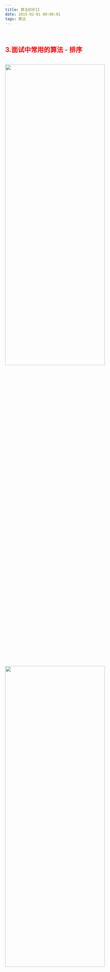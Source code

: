 ```yaml
---
title: 算法初步II
date: 2015-02-01 00:00:01
tags: 算法
---
```




<br>



## <font color="red"> 3.面试中常用的算法 - 排序</font>


<br>

<img src="算法初步II/3-1.png" width = 80% height = 50% />




<img src="算法初步II/3-2.png" width = 80% height = 50% />

<br>

#### <font color="orange"> 冒泡排序/Bubble Sort</font>


[冒泡排序](http://www.dashen.tech/2017/09/17/%E5%86%92%E6%B3%A1%E6%8E%92%E5%BA%8F/)


是一种稳定的排序算法
 
<img src="算法初步II/3-3.png" width = 80% height = 50% />

<br>

---

#### <font color="orange">插入排序/Insertion Sort</font>

**与冒泡排序的区别:**

在冒泡排序中,经过每一轮的排序处理后,数组后端的数是排好序的;

在插入排序中,经过每一轮的排序处理后,数组前端的数都是排好序的

**算法思想:**

不断地将尚未排好序的数插入到已经排好序的部分.

<img src="算法初步II/3-4.png" width = 80% height = 50% />


<img src="算法初步II/3-5.png" width = 80% height = 50% />


时间复杂度和冒牌排序一样,也是O(n的平方), 也是一种稳定的排序算法


[leetcode-147 对链表进行插入排序](http://www.dashen.tech/2015/03/01/leetcode-147-%E5%AF%B9%E9%93%BE%E8%A1%A8%E8%BF%9B%E8%A1%8C%E6%8F%92%E5%85%A5%E6%8E%92%E5%BA%8F/)


<br>

---

#### <font color="orange">归并排序/Merge Sort</font>

<br>

`归并排序`的核心思想是分治,把一个复杂问题拆分成若干个子问题来求解.


1. 把数组从中间划分成两个子数组;

2. 一直递归地把子数组划分成更小的子数组,直到子数组里面只有一个元素;

3. 依次按照递归的返回顺序,不断地合并排好序的子数组,知道最后把整个数组的顺序排好


<img src="算法初步II/3-6.png" width = 80% height = 50% />


也是稳定的排序算法;

对两个有序的数组进行合并的操作,面试中常问....


<img src="算法初步II/3-7.png" width = 80% height = 50% />



<br>

---

#### <font color="orange">快速排序/Quick Sort</font>

<br>

也采用了**分治**的思想


类似全班排高矮,找一个中中不溜的(即基准值),让所有人和ta比较.然后依次分组,再再每个组里再找一个中不溜的,继续下去...

<img src="算法初步II/3-8.png" width = 80% height = 50% />


`快速排序`是直接在原数组里进行各种操作,当子数组被分割出来时,原数组里的排序也改变了;  然后在子数组里继续找基准值,继续划分一直比下去,直到子数组元素个数为1(递归)


<img src="算法初步II/3-9.png" width = 80% height = 50% />

<img src="算法初步II/3-10.png" width = 80% height = 50% />

最差情况下,和冒泡排序一样



<img src="算法初步II/3-11.png" width = 80% height = 50% />



[leetcode-215 数组中的第K个最大元素](http://www.dashen.tech/2015/03/01/leetcode-215-%E6%95%B0%E7%BB%84%E4%B8%AD%E7%9A%84%E7%AC%ACK%E4%B8%AA%E6%9C%80%E5%A4%A7%E5%85%83%E7%B4%A0/)



<br>

---

#### <font color="orange">拓扑排序/Topological Sort</font>

<br>


拓扑是研究图论中,顶点和顶点连线之间的关系


<img src="算法初步II/3-12.png" width = 80% height = 50% />


<img src="算法初步II/3-13.png" width = 80% height = 50% />


一个有向无环图,可以有一个或多个拓扑排序的序列

一般会用广度/深度优先算法来构建

时间复杂度为O(n)



<br>

---



## <font color="red">4. 面试中常用的算法--递归,回溯</font>

分析和处理问题的能力

<br>

<img src="算法初步II/4-1.png" width = 80% height = 50% />


#### <font color="orange">递归/Recursion</font>

二叉树的很多性质,在定义上就满足递归.


**可以使一个看似复杂的问题变得简洁和易于理解**

经典案例: 汉诺塔(又称河内塔)

<br>

**算法思想:**


<img src="算法初步II/4-2.png" width = 80% height = 50% />


[leetcode-91 解码方法](http://www.dashen.tech/2015/03/01/leetcode-91-%E8%A7%A3%E7%A0%81%E6%96%B9%E6%B3%95/)



<img src="算法初步II/4-3.png" width = 80% height = 50% />


`递归`思想是自顶向下;

`动态规划`思想是自底向上



<img src="算法初步II/4-4.png" width = 80% height = 50% />


[leetcode-247 中心对称数II](http://www.dashen.tech/2015/03/01/leetcode-247-%E4%B8%AD%E5%BF%83%E5%AF%B9%E7%A7%B0%E6%95%B0II/)


<img src="算法初步II/4-5.png" width = 80% height = 50% />


**两种方法,来解决递归算法的时间复杂度分析:**

1. 迭代法:

<br>

<img src="算法初步II/4-6.png" width = 80% height = 50% />
<img src="算法初步II/4-7.png" width = 80% height = 50% />


2. 公式法:

计算递归函数复杂度最方便的工具, 只需牢记3种可能出现的情况,以及处理它们的公式即可.

<br>


<img src="算法初步II/4-8.png" width = 80% height = 50% />
<img src="算法初步II/4-9.png" width = 80% height = 50% />

<br>

<img src="算法初步II/4-10.png" width = 80% height = 50% />
<img src="算法初步II/4-11.png" width = 80% height = 50% />
<img src="算法初步II/4-12.png" width = 80% height = 50% />


<br>

---


<br>


#### <font color="orange">回溯/Backtracking</font>

<br>


`回溯算法`是一种试探算法, 可以避免我们走弯路


<img src="算法初步II/4-13.png" width = 80% height = 50% />

<img src="算法初步II/4-14.png" width = 80% height = 50% />



[leetcode-39 组合总和](http://www.dashen.tech/2015/03/01/leetcode-21-%E5%90%88%E5%B9%B6%E4%B8%A4%E4%B8%AA%E6%9C%89%E5%BA%8F%E9%93%BE%E8%A1%A8/)

[leetcode-52 N皇后II](http://www.dashen.tech/2015/03/01/leetcode-52-N%E7%9A%87%E5%90%8EII/)


<br>


回溯,实际上是用递归实现的.因此在分析回溯的时间复杂度时,其实就是在对递归函数进行分析.


<img src="算法初步II/4-15.png" width = 80% height = 50% />
<img src="算法初步II/4-16.png" width = 80% height = 50% />
<img src="算法初步II/4-17.png" width = 80% height = 50% />
<img src="算法初步II/4-18.png" width = 80% height = 50% />

<br>


递归和回溯,可以说是算法面试中,最重要的算法考察点之一,很多其他算法都有它们的影子,例如:

- 二叉树的定义和遍历,

- 归并排序,快速排序,

- 动态规划(实际是对递归的优化)

- 二分搜索(也可以利用递归去实现)



<img src="算法初步II/4-19.png" width = 80% height = 50% />



<br>

---



## <font color="red"> 5.深度优先与广度优先算法</font>


<br>


在整个算法知识点中占比非常大;

**应用最多的地方是对图进行遍历(树也是图的一种)**

<br>

#### <font color="orange">深度优先搜索算法/DFS</font>

<br>

<img src="算法初步II/5-1.png" width = 80% height = 50% />

> 深度优先搜索是一种在开发爬虫早期使用较多的方法。它的目的是要达到被搜索结构的叶结点(即那些不包含任何超链的HTML文件) 。在一个HTML文件中，当一个超链被选择后，被链接的HTML文件将执行深度优先搜索，即在搜索其余的超链结果之前必须先完整地搜索单独的一条链。深度优先搜索沿着HTML文件上的超链走到不能再深入为止，然后返回到某一个HTML文件，再继续选择该HTML文件中的其他超链。当不再有其他超链可选择时，说明搜索已经结束。

[深度优先搜索](https://baike.baidu.com/item/%E6%B7%B1%E5%BA%A6%E4%BC%98%E5%85%88%E6%90%9C%E7%B4%A2/5224976?fromtitle=DFS&fromid=5055&fr=aladdin)属于图算法的一种，英文缩写为DFS即Depth First Search.其过程简要来说是对每一个可能的分支路径深入到不能再深入为止，而且每个节点只能访问一次.

和走迷宫一样,尽量往深处走.

**一般用来解决连通性的问题**

<font color="orange">深度优先遍历必须依赖栈(Stack)这个数据结构</font>


<br>

<img src="算法初步II/5-2.png" width = 80% height = 50% />


选择一个起始点,不停地压入和弹出..

<img src="算法初步II/5-3.png" width = 80% height = 50% />

<br>

例题:

<img src="算法初步II/5-4.png" width = 80% height = 50% />

递归实现:

<img src="算法初步II/5-5.png" width = 80% height = 50% />

<img src="算法初步II/5-6.png" width = 80% height = 50% />

非递归实现:

<img src="算法初步II/5-7.png" width = 80% height = 50% />

<br>

复杂度分析:

<img src="算法初步II/5-8.png" width = 80% height = 50% />
<img src="算法初步II/5-9.png" width = 80% height = 50% />


<br>

##### <font color="purple">如何利用DFS寻找最短路径?</font>

<img src="算法初步II/5-10.png" width = 80% height = 50% />
<img src="算法初步II/5-11.png" width = 80% height = 50% />
<img src="算法初步II/5-12.png" width = 80% height = 50% />
<img src="算法初步II/5-13.png" width = 80% height = 50% />

<br>

---

<br>


#### <font color="orange">广度优先搜索算法/BFS</font>

<br>

> 宽度优先搜索算法（又称广度优先搜索）是最简便的图的搜索算法之一，这一算法也是很多重要的图的算法的原型。Dijkstra单源最短路径算法和Prim最小生成树算法都采用了和宽度优先搜索类似的思想。其别名又叫BFS，属于一种盲目搜寻法，目的是系统地展开并检查图中的所有节点，以找寻结果。换句话说，它并不考虑结果的可能位置，彻底地搜索整张图，直到找到结果为止。

[BFS，其英文全称是Breadth First Search](https://baike.baidu.com/item/%E5%AE%BD%E5%BA%A6%E4%BC%98%E5%85%88%E6%90%9C%E7%B4%A2/5224802?fromtitle=BFS&fromid=542084&fr=aladdin)

**一般用来解决最短路径的问题**

<img src="算法初步II/5-14.png" width = 80% height = 50% />


<font color="orange">广度优先遍历需要借用的数据结构是队列(Queue)</font>

<img src="算法初步II/5-15.png" width = 80% height = 50% />

选择一个起始顶点:

<img src="算法初步II/5-15.png" width = 80% height = 50% />
<img src="算法初步II/5-16.png" width = 80% height = 50% />

队列为空,说明所有的点都被标记过了,结束搜索


<img src="算法初步II/5-17.png" width = 80% height = 50% />
<img src="算法初步II/5-18.png" width = 80% height = 50% />


复杂度分析:

<img src="算法初步II/5-19.png" width = 80% height = 50% />



**扩展:从A走到B最多允许打通3堵墙,求最短路径的步数:**

面试时,都可以从最暴力的办法开始想,然后一步步优化.


<img src="算法初步II/5-20.png" width = 80% height = 50% />
<img src="算法初步II/5-21.png" width = 80% height = 50% />
<img src="算法初步II/5-22.jpeg" width = 80% height = 50% />
<img src="算法初步II/5-23.jpeg" width = 80% height = 50% />



<br>

---



## <font color="red"> 6.动态规划/Dynamic Programming</font>


<br>

<img src="算法初步II/6-1.png" width = 80% height = 50% />

**大事化小,小事化了**


<img src="算法初步II/6-2.png" width = 80% height = 50% />


<br>


[leetcode-300 最长上升子序列]()


**子序列和子数组不同,不需要元素是连续的**



[leetcode-198 打家劫舍]()

[leetcode-62 不同路径]()



### 常见问题:

<br>

1. 线性规划/Linear Programming(最为简单)

<img src="算法初步II/6-12.png" width = 80% height = 50% />

求dp[i]的办法,主要有两种:

<img src="算法初步II/6-13.png" width = 80% height = 50% />

"0-1思想"

[leetcode-198 打家劫舍]()

[leetcode-62 不同路径]()



当前值依赖于前面所有计算好的值

<img src="算法初步II/6-14.png" width = 80% height = 50% />


---

<br>


2. 区间规划/Interval Programming

<br>

<img src="算法初步II/6-15.png" width = 80% height = 50% />


[leetcode-516 最长回文子序列]()

---

<br>


3. 约束规划/Constraint Programming

<br>

<img src="算法初步II/6-3.png" width = 80% height = 50% />


<br>


**NP完全问题:**

NP即非决定性多项式/Non-deterministic Polynomial

无法在多项式的时间内解答...(即时间复杂度为指数级,阶乘级等,这对计算机来说是接收不了的)


`时间复杂度` 并不是程序解决问题需要花费的具体时间,而是程序运行时间随着问题规模扩大,增长得有多快...如果是O(1),即无论规模多大,时间都是固定的;如果是O(n),即随着规模线性增加


<img src="算法初步II/6-4.png" width = 80% height = 50% />



<img src="算法初步II/6-5.png" width = 80% height = 50% />

"0-1背包问题"的时间复杂度,是一个非多项式级别的...



<br>

---



## <font color="red"> 7.二分搜索算法与贪婪算法</font>


<br>

<img src="算法初步II/7-1.png" width = 80% height = 50% />


<br>

###  <font color="orange">二分搜索/Binary Search</font>

<br>

也称为"折半搜索","对数搜索",前提必须是排好序的

<img src="算法初步II/7-2.png" width = 80% height = 50% />


**优点和缺点:**

<img src="算法初步II/7-3.png" width = 80% height = 50% />



<br>

*递归写法与非递归写法:*




<img src="算法初步II/7-4.png" width = 80% height = 50% />

递归写法:

<img src="算法初步II/7-5.png" width = 80% height = 50% />
<img src="算法初步II/7-6.png" width = 80% height = 50% />


<br>

时间复杂度分析:

<img src="算法初步II/7-7.png" width = 80% height = 50% />

<br>

非递归写法:

<img src="算法初步II/7-8.png" width = 80% height = 50% />


<br>

二分搜索的核心:


1. 确定搜索的范围和区间
2. 取中间的数判断是否满足条件
3. 如果不满足条件,判定应该往哪个半边继续进行搜索

<br>


<编程珠玑>中写道:只有10%的程序员能正确写出二分搜索的代码.

面试题好多都是经典二分搜索的变形:

1. 找确定的边界


<img src="算法初步II/7-9.png" width = 80% height = 50% />


[34. 在排序数组中查找元素的第一个和最后一个位置]()



<img src="算法初步II/7-10.png" width = 80% height = 50% />
<img src="算法初步II/7-11.png" width = 80% height = 50% />


递归的写法:

<br>


<img src="算法初步II/7-12.png" width = 80% height = 50% />
<img src="算法初步II/7-13.png" width = 80% height = 50% />


<br>

2. 找模糊的边界

<br>

所谓`模糊的边界`,即边界的值不等于目标的值,而是大于或小于目标的值.

<img src="算法初步II/7-14.png" width = 80% height = 50% />
<img src="算法初步II/7-15.png" width = 80% height = 50% />

<br>

当不满足条件,而middle的数等于target时怎么办?

<br>


[leetcode-33 搜索旋转排序数组]()


<br>


3. 不定长边界

<br>

<img src="算法初步II/7-16.png" width = 80% height = 50% />
<img src="算法初步II/7-17.png" width = 80% height = 50% />


**代码实现:**


<img src="算法初步II/7-18.png" width = 80% height = 50% />



<br>

---

<br>


###  <font color="orange">贪婪/Greedy</font>

<br>

贪婪是一种在每一步都采取在当前状态下最好或最优的选择,从而希望导致结果是最好或最优的算法



<img src="算法初步II/7-19.png" width = 80% height = 50% />

<br>

贪婪算法的反例:0-1背包问题


<img src="算法初步II/7-20.png" width = 80% height = 50% />



<img src="算法初步II/7-21.png" width = 80% height = 50% />
<img src="算法初步II/7-22.png" width = 80% height = 50% />
<img src="算法初步II/7-23.png" width = 80% height = 50% />

<br>


<img src="算法初步II/7-24.png" width = 80% height = 50% />


[leetcode-253 会议室II]()


---

**面试中 贪婪算法 考察不多.**

**二分搜索算法是重中之重,看似简单,但想写对并不容易**

